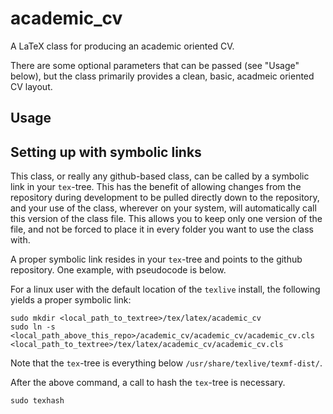 # academic_cv

A LaTeX class for producing an academic oriented CV.

There are some optional parameters that can be passed (see "Usage" below), but the class primarily provides a clean, basic, acadmeic oriented CV layout. 

##  Usage
<!--
Call this document class with `\documentclass{academic_cv}`. It takes the following options (currently):
* `draft` - which builds the document with double spacing, an extra margin for notes, and allows three kinds of notes.
* `nonotes` which disables notes, but preserves spacing and geometry choices.
* `final` which single spaces, collapses lists, and makes standard 1 inch margins. 

Allowed notes in `draft` mode are:
* `\cnote{}` which inputs a grey highlighted text reading 'citation needed:yourtexthere'
* `\pnote{}` which inputs a yellow highlighted text with a note for yourself in it.
* `\mnote{}{}` which highlights text in the first braces grey, then puts in a margin note that contains text in the second braces, and connects the two with a grey line. --> 

## Setting up with symbolic links

This class, or really any github-based class, can be called by a symbolic link in your `tex`-tree. This has the benefit of allowing changes from the repository during development to be pulled directly down to the repository, and your use of the class, wherever on your system, will automatically call this version of the class file. This allows you to keep only one version of the file, and not be forced to place it in every folder you want to use the class with.

A proper symbolic link resides in your `tex`-tree and points to the github repository. One example, with pseudocode is below. 

For a linux user with the default location of the `texlive` install, the following yields a proper symbolic link:

    sudo mkdir <local_path_to_textree>/tex/latex/academic_cv
    sudo ln -s <local_path_above_this_repo>/academic_cv/academic_cv/academic_cv.cls <local_path_to_textree>/tex/latex/academic_cv/academic_cv.cls

Note that the `tex`-tree is everything below `/usr/share/texlive/texmf-dist/`.

After the above command, a call to hash the `tex`-tree is necessary.

    sudo texhash

<!--
    sudo mkdir /usr/share/texlive/texmf-dist/tex/latex/academic_cv

    sudo mkdir /usr/share/texlive/texmf-dist/tex/latex/academic_cv_reflist
    
    sudo ln /home/andrew/Dropbox/git_repos/academic_cv/academic_cv/academic_cv.cls /usr/share/texlive/texmf-dist/tex/latex/academic_cv/academic_cv.cls
    
    sudo ln /home/andrew/Dropbox/git_repos/academic_cv_reflist/academic_cv_reflist/academic_cv_reflist.sty /usr/share/texlive/texmf-dist/tex/latex/academic_cv_reflist/academic_cv_reflist.sty

    sudo texhash
    -->